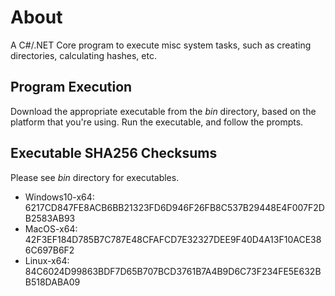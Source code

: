 
# About

A C#/.NET Core program to execute misc system tasks, such as creating directories, calculating hashes, etc.

## Program Execution

Download the appropriate executable from the *bin* directory, based on the platform that you're using. Run the 
executable, and follow the prompts.

## Executable SHA256 Checksums

Please see *bin* directory for executables.

* Windows10-x64: 6217CD847FE8ACB6BB21323FD6D946F26FB8C537B29448E4F007F2DB2583AB93
* MacOS-x64: 42F3EF184D785B7C787E48CFAFCD7E32327DEE9F40D4A13F10ACE386C697B6F2
* Linux-x64: 84C6024D99863BDF7D65B707BCD3761B7A4B9D6C73F234FE5E632BB518DABA09
